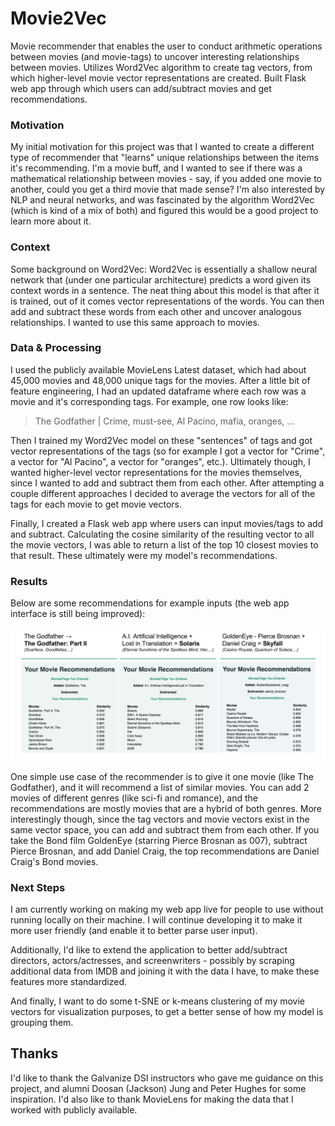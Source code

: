 # Movie2Vec

Movie recommender that enables the user to conduct arithmetic operations between movies (and movie-tags) to uncover interesting relationships between movies. Utilizes Word2Vec algorithm to create tag vectors, from which higher-level movie vector representations are created. Built Flask web app through which users can add/subtract movies and get recommendations.

### Motivation

My initial motivation for this project was that I wanted to create a different type of recommender that "learns" unique relationships between the items it's recommending. I'm a movie buff, and I wanted to see if there was a mathematical relationship between movies - say, if you added one movie to another, could you get a third movie that made sense? I'm also interested by NLP and neural networks, and was fascinated by the algorithm Word2Vec (which is kind of a mix of both) and figured this would be a good project to learn more about it.

### Context

Some background on Word2Vec: Word2Vec is essentially a shallow neural network that (under one particular architecture) predicts a word given its context words in a sentence. The neat thing about this model is that after it is trained, out of it comes vector representations of the words. You can then add and subtract these words from each other and uncover analogous relationships. I wanted to use this same approach to movies.

### Data & Processing

I used the publicly available MovieLens Latest dataset, which had about 45,000 movies and 48,000 unique tags for the movies. After a little bit of feature engineering, I had an updated dataframe where each row was a movie and it's corresponding tags. For example, one row looks like:

> The Godfather | Crime, must-see, Al Pacino, mafia, oranges, ...


Then I trained my Word2Vec model on these "sentences" of tags and got vector representations of the tags (so for example I got a vector for "Crime", a vector for "Al Pacino", a vector for "oranges", etc.). Ultimately though, I wanted higher-level vector representations for the movies themselves, since I wanted to add and subtract them from each other. After attempting a couple different approaches I decided to average the vectors for all of the tags for each movie to get movie vectors.

Finally, I created a Flask web app where users can input movies/tags to add and subtract. Calculating the cosine similarity of the resulting vector to all the movie vectors, I was able to return a list of the top 10 closest movies to that result. These ultimately were my model's recommendations.

### Results

Below are some recommendations for example inputs (the web app interface is still being improved):

![Example Recommendations 1](images/example_recommendations_1.png)

One simple use case of the recommender is to give it one movie (like The Godfather), and it will recommend a list of similar movies. You can add 2 movies of different genres (like sci-fi and romance), and the recommendations are mostly movies that are a hybrid of both genres. More interestingly though, since the tag vectors and movie vectors exist in the same vector space, you can add and subtract them from each other. If you take the Bond film GoldenEye (starring Pierce Brosnan as 007), subtract Pierce Brosnan, and add Daniel Craig, the top recommendations are Daniel Craig's Bond movies.

### Next Steps

I am currently working on making my web app live for people to use without running locally on their machine. I will continue developing it to make it more user friendly (and enable it to better parse user input).

Additionally, I'd like to extend the application to better add/subtract directors, actors/actresses, and screenwriters - possibly by scraping additional data from IMDB and joining it with the data I have, to make these features more standardized.

And finally, I want to do some t-SNE or k-means clustering of my movie vectors for visualization purposes, to get a better sense of how my model is grouping them.

## Thanks

I'd like to thank the Galvanize DSI instructors who gave me guidance on this project, and alumni Doosan (Jackson) Jung and Peter Hughes for some inspiration. I'd also like to thank MovieLens for making the data that I worked with publicly available.
